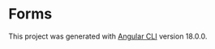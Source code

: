 # Forms

This project was generated with [Angular CLI](https://github.com/angular/angular-cli) version 18.0.0.
